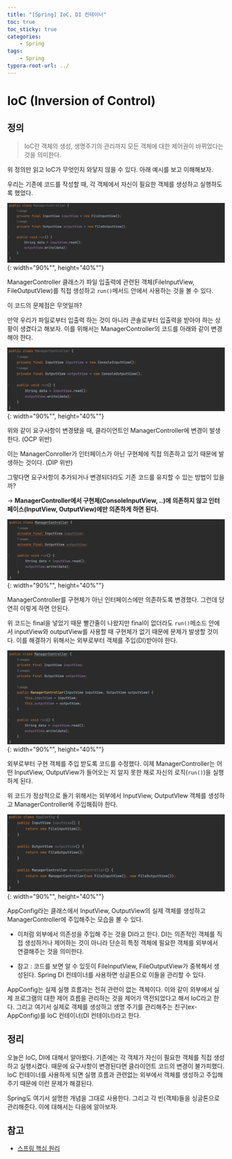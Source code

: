 ```yaml
---
title: "[Spring] IoC, DI 컨테이너"
toc: true
toc_sticky: true
categories: 
    - Spring
tags:
    - Spring
typora-root-url: ../
---
```


# IoC (Inversion of Control)

## 정의

> IoC란 객체의 생성, 생명주기의 관리까지 모든 객체에 대한 제어권이 바뀌었다는 것을 의미한다.

위 정의만 읽고 IoC가 무엇인지 와닿지 않을 수 있다. 아래 예시를 보고 이해해보자.



우리는 기존에 코드를 작성할 때, 각 객체에서 자신이 필요한 객체를 생성하고 실행하도록 했었다.

![img3](/assets/images/2_1.png){: width="90%"", height="40%""}

ManagerController 클래스가 파일 입출력에 관련된 객체(FileInputView, FileOutputVIew)를 직접 생성하고 `run()`메서드 안에서 사용하는 것을 볼 수 있다.

이 코드의 문제점은 무엇일까?

만약 우리가 파일로부터 입출력 하는 것이 아니라 콘솔로부터 입출력을 받아야 하는 상황이 생겼다고 해보자. 이를 위해서는 ManagerController의 코드를 아래와 같이 변경해야 한다.

![img3](/assets/images/2_2.png){: width="90%"", height="40%""}

위와 같이 요구사항이 변경됐을 때, 클라이언트인 ManagerController에 변경이 발생한다. (OCP 위반) 

이는 ManagerConroller가 인터페이스가 아닌 구현체에 직접 의존하고 있기 때문에 발생하는 것이다. (DIP 위반)

그렇다면 요구사항이 추가되거나 변경되더라도 기존 코드를 유지할 수 있는 방법이 있을까? 

-> **ManagerController에서 구현체(ConsoleInputView, ..)에 의존하지 않고 인터페이스(InputView, OutputView)에만 의존하게 하면 된다.**

![img3](/assets/images/2_4.png){: width="90%"", height="40%""}

ManagerController를 구현체가 아닌 인터페이스에만 의존하도록 변경했다. 그런데 당연히 이렇게 하면 안된다.

위 코드는 final을 넣었기 때문 빨간줄이 나왔지만 final이 없더라도 `run()`메소드 안에서 inputView와 outputView를 사용할 때 구현체가 없기 때문에 문제가 발생할 것이다. 이를 해결하기 위해서는 외부로부터 객체를 주입(DI)받아야 한다.

![img3](/assets/images/2_3.png){: width="90%"", height="40%""}

외부로부터 구현 객체를 주입 받도록 코드를 수정했다. 이제 ManagerController는 어떤  InputView, OutputView가 들어오는 지 알지 못한 채로 자신의 로직(`run()`)을 실행하게 된다.

위 코드가 정상적으로 돌기 위해서는 외부에서 InputView, OutputVIew 객체를 생성하고 ManagerController에 주입해줘야 한다.

![img3](/assets/images/2_5.png){: width="90%"", height="40%""}

AppConfig라는 클래스에서 InputView, OutputView의 실제 객체를 생성하고 ManagerController에 주입해주는 모습을 볼 수 있다. 

* 이처럼 외부에서 의존성을 주입해 주는 것을 DI라고 한다. DI는 의존적인 객체를 직접 생성하거나 제어하는 것이 아니라 단순히 특정 객체에 필요한 객체를 외부에서 연결해주는 것을 의미한다.

* 참고 : 코드를 보면 알 수 있듯이 FileInputView, FileOutputView가 중복해서 생성된다. Spring DI 컨테이너를 사용하면 싱글톤으로 이들을 관리할 수 있다.

AppConfig는 실제 실행 흐름과는 전혀 관련이 없는 객체이다. 이와 같이 외부에서 실제 프로그램의 대한 제어 흐름을 관리하는 것을 제어가 역전되었다고 해서 IoC라고 한다. 그리고 여기서 실제로 객체를 생성하고 생명 주기를 관리해주는 친구(ex-AppConfig)를 IoC 컨테이너(DI 컨테이너)라고 한다.



## 정리

오늘은 IoC, DI에 대해서 알아봤다. 기존에는 각 객체가 자신이 필요한 객체를 직접 생성하고 실행시켰다. 때문에 요구사항이 변경된다면 클라이언트 코드의 변경이 불가피했다. IoC 컨테이너를 사용하게 되면 실행 흐름과 관련없는 외부에서 객체를 생성하고 주입해주기 때문에 이런 문제가 해결된다.

Spring도 여기서 설명한 개념을 그대로 사용한다. 그리고 각 빈(객체)들을 싱글톤으로 관리해준다. 이에 대해서는 다음에 알아보자.



## 참고

* [스프링 핵심 원리](https://www.inflearn.com/course/%EC%8A%A4%ED%94%84%EB%A7%81-%ED%95%B5%EC%8B%AC-%EC%9B%90%EB%A6%AC-%EA%B8%B0%EB%B3%B8%ED%8E%B8/dashboard)
